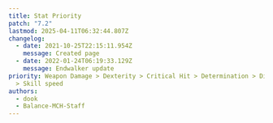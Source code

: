 ```yaml
---
title: Stat Priority
patch: "7.2"
lastmod: 2025-04-11T06:32:44.807Z
changelog:
  - date: 2021-10-25T22:15:11.954Z
    message: Created page
  - date: 2022-01-24T06:19:33.129Z
    message: Endwalker update
priority: Weapon Damage > Dexterity > Critical Hit > Determination > Direct Hit
  > Skill speed
authors:
  - dook
  - Balance-MCH-Staff
---
```

